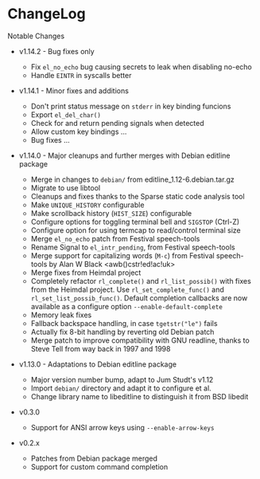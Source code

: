 ChangeLog
=========
Notable Changes

* v1.14.2 - Bug fixes only
  - Fix `el_no_echo` bug causing secrets to leak when disabling no-echo
  - Handle `EINTR` in syscalls better

* v1.14.1 - Minor fixes and additions
  - Don't print status message on `stderr` in key binding funcions
  - Export `el_del_char()`
  - Check for and return pending signals when detected
  - Allow custom key bindings ...
  - Bug fixes ...

* v1.14.0 - Major cleanups and further merges with Debian editline package
  - Merge in changes to `debian/` from editline_1.12-6.debian.tar.gz
  - Migrate to use libtool
  - Cleanups and fixes thanks to the Sparse static code analysis tool
  - Make `UNIQUE_HISTORY` configurable
  - Make scrollback history (`HIST_SIZE`) configurable
  - Configure options for toggling terminal bell and `SIGSTOP` (Ctrl-Z)
  - Configure option for using termcap to read/control terminal size
  - Merge `el_no_echo` patch from Festival speech-tools
  - Rename Signal to `el_intr_pending`, from Festival speech-tools
  - Merge support for capitalizing words (`M-c`) from Festival
    speech-tools by Alan W Black <awb()cstr!ed!ac!uk>
  - Merge fixes from Heimdal project
  - Completely refactor `rl_complete()` and `rl_list_possib()` with
    fixes from the Heimdal project.  Use `rl_set_complete_func()` and
    `rl_set_list_possib_func()`.  Default completion callbacks are now
    available as a configure option `--enable-default-complete`
  - Memory leak fixes
  - Fallback backspace handling, in case `tgetstr("le")` fails
  - Actually fix 8-bit handling by reverting old Debian patch
  - Merge patch to improve compatibility with GNU readline, thanks to
    Steve Tell from way back in 1997 and 1998

* v1.13.0 - Adaptations to Debian editline package
  - Major version number bump, adapt to Jum Studt's v1.12
  - Import `debian/` directory and adapt it to configure et al.
  - Change library name to libeditline to distinguish it from BSD libedit

* v0.3.0
  - Support for ANSI arrow keys using `--enable-arrow-keys`

* v0.2.x
  - Patches from Debian package merged
  - Support for custom command completion

